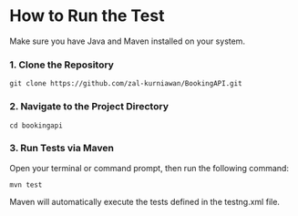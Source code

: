 # How to Run the Test

Make sure you have Java and Maven installed on your system.

### 1. Clone the Repository

```
git clone https://github.com/zal-kurniawan/BookingAPI.git
```

### 2. Navigate to the Project Directory

```
cd bookingapi
```

### 3. Run Tests via Maven

Open your terminal or command prompt, then run the following command:

```
mvn test
```

Maven will automatically execute the tests defined in the testng.xml file.
